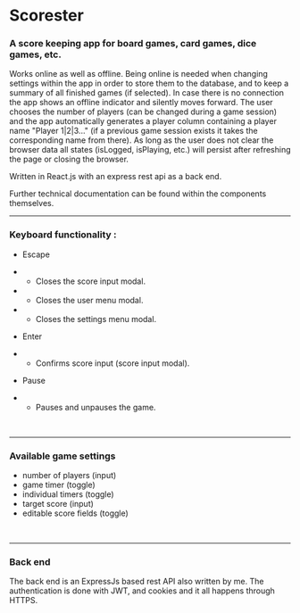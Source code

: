 # Scorester

### A score keeping app for board games, card games, dice games, etc.

Works online as well as offline. Being online is needed when changing settings within the app in order to store them to the database, and to keep a summary of all finished games (if selected).
In case there is no connection the app shows an offline indicator and silently moves forward.
The user chooses the number of players (can be changed during a game session) and the app automatically generates a player column containing a player name "Player 1|2|3..." (if a previous game session exists it takes the corresponding name from there).
As long as the user does not clear the browser data all states (isLogged, isPlaying, etc.) will persist after refreshing the page or closing the browser.

Written in React.js with an express rest api as a back end.

Further technical documentation can be found within the components themselves.


***
### Keyboard functionality :
- Escape
- - Closes the score input modal.
- - Closes the user menu modal.
- - Closes the settings menu modal.

- Enter
- - Confirms score input (score input modal).

- Pause
- - Pauses and unpauses the game.
</br>

***
### Available game settings
- number of players (input)
- game timer (toggle)
- individual timers (toggle)
- target score (input)
- editable score fields (toggle)
</br>

***
### Back end
The back end is an ExpressJs based rest API also written by me. The authentication is done with JWT, and cookies and it all happens through HTTPS.